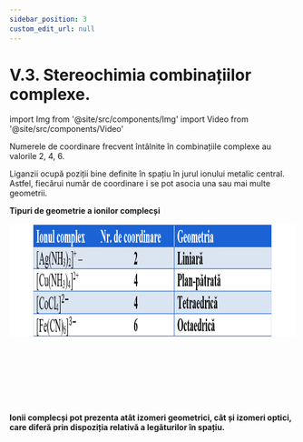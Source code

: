 ```yaml
---
sidebar_position: 3
custom_edit_url: null
---
```


# V.3. Stereochimia combinațiilor complexe.


import Img from '@site/src/components/Img'
import Video from '@site/src/components/Video'



<div class="alert alert--primary" role="alert">


Numerele de coordinare frecvent întâlnite în combinațiile complexe au valorile 2, 4, 6.

Liganzii ocupă poziții bine definite în spațiu în jurul ionului metalic central. Astfel, fiecărui număr de coordinare i se pot asocia una sau mai multe geometrii.


**Tipuri de geometrie a ionilor complecși**


<Img className="img-responsive4" src="chimie/clasa12/capitolul5/V-3-stereochimia-combinatiilor-complexe-poza1-tipuri-de-geometrie-a-ionilor-complecsi.png" width="1000" height="200" lazy={false} />

<br></br>
<br></br>
<br></br>


**Ionii complecși pot prezenta atât izomeri geometrici, cât și izomeri optici, care diferă prin dispoziția relativă a legăturilor în spațiu.** 




</div>

